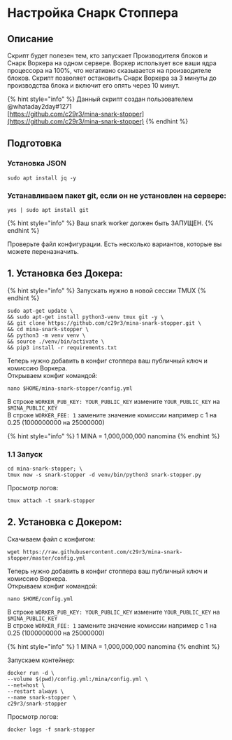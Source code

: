 # Настройка Снарк Стоппера

## Описание

Скрипт будет полезен тем, кто запускает Производителя блоков и Снарк Воркера на одном сервере. Воркер использует все ваши ядра процессора на 100%, что негативно сказывается на производителе блоков. Скрипт позволяет остановить Снарк Воркера за 3 минуты до производства блока и включит его опять через 10 минут.

{% hint style="info" %}
Данный скрипт создан пользователем @whataday2day\#1271  
[https://github.com/c29r3/mina-snark-stopper](https://github.com/c29r3/mina-snark-stopper)
{% endhint %}

## Подготовка

### Установка JSON

```text
sudo apt install jq -y
```

### Устанавливаем пакет git, если он не установлен на сервере:

```text
yes | sudo apt install git
```

{% hint style="info" %}
Ваш snark worker должен быть ЗАПУЩЕН.
{% endhint %}

Проверьте файл конфигурации. Есть несколько вариантов, которые вы можете переназначить.

## 1. Установка без Докера:

{% hint style="info" %}
Запускать нужно в новой сессии TMUX
{% endhint %}

```text
sudo apt-get update \
&& sudo apt-get install python3-venv tmux git -y \
&& git clone https://github.com/c29r3/mina-snark-stopper.git \
&& cd mina-snark-stopper \
&& python3 -m venv venv \
&& source ./venv/bin/activate \
&& pip3 install -r requirements.txt
```

Теперь нужно добавить в конфиг стоппера ваш публичный ключ и комиссию Воркера.  
Открываем конфиг командой:

```text
nano $HOME/mina-snark-stopper/config.yml
```

В строке `WORKER_PUB_KEY: YOUR_PUBLIC_KEY` измените `YOUR_PUBLIC_KEY` на `$MINA_PUBLIC_KEY`  
В строке `WORKER_FEE: 1` замените значение комиссии например с 1 на 0.25 \(1000000000 на 25000000\)

{% hint style="info" %}
1 MINA = 1,000,000,000 nanomina
{% endhint %}

### 1.1 Запуск

```text
cd mina-snark-stopper; \
tmux new -s snark-stopper -d venv/bin/python3 snark-stopper.py
```

Просмотр логов:

```text
tmux attach -t snark-stopper
```

## 2. Установка с Докером:

Скачиваем файл с конфигом:

```text
wget https://raw.githubusercontent.com/c29r3/mina-snark-stopper/master/config.yml
```

Теперь нужно добавить в конфиг стоппера ваш публичный ключ и комиссию Воркера.  
Открываем конфиг командой:

```text
nano $HOME/config.yml
```

В строке `WORKER_PUB_KEY: YOUR_PUBLIC_KEY` измените `YOUR_PUBLIC_KEY` на `$MINA_PUBLIC_KEY`  
В строке `WORKER_FEE: 1` замените значение комиссии например с 1 на 0.25 \(1000000000 на 25000000\)

{% hint style="info" %}
1 MINA = 1,000,000,000 nanomina
{% endhint %}

Запускаем контейнер:

```text
docker run -d \
--volume $(pwd)/config.yml:/mina/config.yml \
--net=host \
--restart always \
--name snark-stopper \
c29r3/snark-stopper
```

Просмотр логов:

```text
docker logs -f snark-stopper
```


